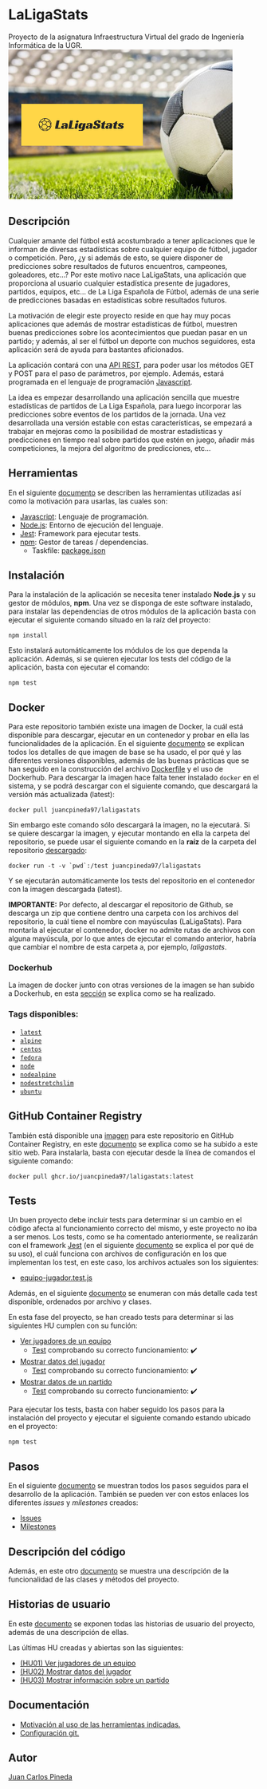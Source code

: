 # LaLigaStats
Proyecto de la asignatura Infraestructura Virtual del grado de Ingeniería Informática de la UGR.
![Logo LaLiga](./docs/img/logo_readme.png)

## Descripción
Cualquier amante del fútbol está acostumbrado a tener aplicaciones que le informan de diversas estadísticas sobre cualquier equipo de fútbol, jugador o competición. Pero, ¿y si además de esto, se quiere disponer de predicciones sobre resultados de futuros encuentros, campeones, goleadores, etc...? Por este motivo nace LaLigaStats, una aplicación que proporciona al usuario cualquier estadística presente de jugadores, partidos, equipos, etc... de La Liga Española de Fútbol, además de una serie de predicciones basadas en estadísticas sobre resultados futuros.

La motivación de elegir este proyecto reside en que hay muy pocas aplicaciones que además de mostrar estadísticas de fútbol, muestren buenas predicciones sobre los acontecimientos que puedan pasar en un partido; y además, al ser el fútbol un deporte con muchos seguidores, esta aplicación será de ayuda para bastantes aficionados.

La aplicación contará con una [API REST](https://www.idento.es/blog/desarrollo-web/que-es-una-api-rest/), para poder usar los métodos GET y POST para el paso de parámetros, por ejemplo. Además, estará programada en el lenguaje de programación [Javascript](https://www.javascript.com/).

La idea es empezar desarrollando una aplicación sencilla que muestre estadísticas de partidos de La Liga Española, para luego incorporar las predicciones sobre eventos de los partidos de la jornada. Una vez desarrollada una versión estable con estas características, se empezará a trabajar en mejoras como la posibilidad de mostrar estadísticas y predicciones en tiempo real sobre partidos que estén en juego, añadir más competiciones, la mejora del algoritmo de predicciones, etc...

## Herramientas
En el siguiente [documento](./docs/motivacion_herramientas.md) se describen las herramientas utilizadas así como la motivación para usarlas, las cuales son:

- [Javascript](https://github.com/juancpineda97/LaLigaStats/blob/main/docs/motivacion_herramientas.md#lenguaje-de-programaci%C3%B3n-javascript): Lenguaje de programación.
- [Node.js](https://github.com/juancpineda97/LaLigaStats/blob/main/docs/motivacion_herramientas.md#entorno-de-ejecuci%C3%B3n-nodejs): Entorno de ejecución del lenguaje.
- [Jest](https://github.com/juancpineda97/LaLigaStats/blob/main/docs/motivacion_herramientas.md#framework-test-jest): Framework para ejecutar tests.
- [npm](https://github.com/juancpineda97/LaLigaStats/blob/main/docs/motivacion_herramientas.md#gestor-de-tareas--dependencias-npm): Gestor de tareas / dependencias.
  - Taskfile: [package.json](https://github.com/juancpineda97/LaLigaStats/blob/main/package.json)

## Instalación
Para la instalación de la aplicación se necesita tener instalado **Node.js** y su gestor de módulos, **npm**. Una vez se disponga de este software instalado, para instalar las dependencias de otros módulos de la aplicación basta con ejecutar el siguiente comando situado en la raíz del proyecto:
~~~
npm install
~~~
Esto instalará automáticamente los módulos de los que dependa la aplicación. Además, si se quieren ejecutar los tests del código de la aplicación, basta con ejecutar el comando:
~~~
npm test
~~~

## Docker
Para este repositorio también existe una imagen de Docker, la cuál está disponible para descargar, ejecutar en un contenedor y probar en ella las funcionalidades de la aplicación. En el siguiente [documento](docs/documentacion_docker.md) se explican todos los detalles de que imagen de base se ha usado, el por qué y las diferentes versiones disponibles, además de las buenas prácticas que se han seguido en la construcción del archivo [Dockerfile](Dockerfile) y el uso de Dockerhub. Para descargar la imagen hace falta tener instalado `docker` en el sistema, y se podrá descargar con el siguiente comando, que descargará la versión más actualizada (latest):
~~~
docker pull juancpineda97/laligastats
~~~
Sin embargo este comando sólo descargará la imagen, no la ejecutará. Si se quiere descargar la imagen, y ejecutar montando en ella la carpeta del repositorio, se puede usar el siguiente comando en la **raíz** de la carpeta del repositorio [descargado](https://github.com/juancpineda97/LaLigaStats/archive/main.zip):
~~~
docker run -t -v `pwd`:/test juancpineda97/laligastats
~~~
Y se ejecutarán automáticamente los tests del repositorio en el contenedor con la imagen descargada (latest).

**IMPORTANTE:** Por defecto, al descargar el repositorio de Github, se descarga un zip que contiene dentro una carpeta con los archivos del repositorio, la cuál tiene el nombre con mayúsculas (LaLigaStats). Para montarla al ejecutar el contenedor, docker no admite rutas de archivos con alguna mayúscula, por lo que antes de ejecutar el comando anterior, habría que cambiar el nombre de esta carpeta a, por ejemplo, *laligastats*.

### Dockerhub
La imagen de docker junto con otras versiones de la imagen se han subido a Dockerhub, en esta [sección](https://github.com/juancpineda97/LaLigaStats/blob/main/docs/documentacion_docker.md#dockerhub) se explica como se ha realizado.

### Tags disponibles:
- [`latest`](https://hub.docker.com/layers/juancpineda97/laligastats/latest/images/sha256-74e37d84e4ea78b02c6c53dacccc7012ad84c31c86382fc1f94cadd7f49fcfc1?context=explore)
- [`alpine`](https://hub.docker.com/layers/juancpineda97/laligastats/alpine/images/sha256-b047f51521e37c24d686040428eace080cd2cbb2540be299382a15665dbc4c2c?context=repo)
- [`centos`](https://hub.docker.com/layers/juancpineda97/laligastats/centos/images/sha256-1f815fad1f14e3f14d7a544813592e41a26b7b2aeac6c0f4066516b0b6801575?context=repo)
- [`fedora`](https://hub.docker.com/layers/juancpineda97/laligastats/fedora/images/sha256-1f72718a1d789299835d1dbcc421695f1c0be86bf195df605c5d9bf5a8520530?context=repo)
- [`node`](https://hub.docker.com/layers/juancpineda97/laligastats/node/images/sha256-a74ae872a2465d955674a6fc882b2f30fbc340ddf88faadf586ff88dfcf91c3b?context=repo)
- [`nodealpine`](https://hub.docker.com/layers/juancpineda97/laligastats/nodealpine/images/sha256-00e1c2bf56390d05e1054a7dd7ac64fc4d0dd56e5da11aae899cc1b8dc0e7a54?context=repo)
- [`nodestretchslim`](https://hub.docker.com/layers/juancpineda97/laligastats/nodestretchslim/images/sha256-00e27f9d6ab11e70ba4d66d3f3dccd642181fa4f8b09e0bf49995f39487a4463?context=repo)
- [`ubuntu`](https://hub.docker.com/layers/juancpineda97/laligastats/ubuntu/images/sha256-c52272f7b13931447c730c5cdddbc7613810bb7bbc7dfead059993bd6b090efb?context=repo)

## GitHub Container Registry
También está disponible una [imagen](https://github.com/users/juancpineda97/packages/container/package/laligastats) para este repositorio en GitHub Container Registry, en este [documento](docs/documentacion_github_container.md) se explica como se ha subido a este sitio web. Para instalarla, basta con ejecutar desde la línea de comandos el siguiente comando:
~~~
docker pull ghcr.io/juancpineda97/laligastats:latest
~~~

## Tests
Un buen proyecto debe incluir tests para determinar si un cambio en el código afecta al funcionamiento correcto del mismo, y este proyecto no iba a ser menos. Los tests, como se ha comentado anteriormente, se realizarán con el framework [Jest](https://jestjs.io/) (en el siguiente [documento](./docs/motivacion_herramientas.md) se explica el por qué de su uso), el cuál funciona con archivos de configuración en los que implementan los test, en este caso, los archivos actuales son los siguientes:
- [equipo-jugador.test.js](test/equipo-jugador.test.js)

Además, en el siguiente [documento](docs/test.md) se enumeran con más detalle cada test disponible, ordenados por archivo y clases.

En esta fase del proyecto, se han creado tests para determinar si las siguientes HU cumplen con su función:

- [Ver jugadores de un equipo](https://github.com/juancpineda97/LaLigaStats/issues/4)
  - [Test](https://github.com/juancpineda97/LaLigaStats/blob/main/docs/test.md#mostrar-al-usuario-los-jugadores-de-un-equipo) comprobando su correcto funcionamiento: :heavy_check_mark:
- [Mostrar datos del jugador](https://github.com/juancpineda97/LaLigaStats/issues/5)
  - [Test](https://github.com/juancpineda97/LaLigaStats/blob/main/docs/test.md#mostrar-al-usuario-los-datos-de-un-jugador) comprobando su correcto funcionamiento: :heavy_check_mark:
- [Mostrar datos de un partido](https://github.com/juancpineda97/LaLigaStats/issues/40)
  - [Test](https://github.com/juancpineda97/LaLigaStats/blob/main/docs/test.md#mostrar-al-usuario-los-datos-de-un-partido) comprobando su correcto funcionamiento: :heavy_check_mark:

Para ejecutar los tests, basta con haber seguido los pasos para la instalación del proyecto y ejecutar el siguiente comando estando ubicado en el proyecto:
~~~
npm test
~~~


## Pasos
En el siguiente [documento](docs/pasos.md) se muestran todos los pasos seguidos para el desarrollo de la aplicación.
También se pueden ver con estos enlaces los diferentes *issues* y *milestones* creados:
- [Issues](https://github.com/juancpineda97/LaLigaStats/issues)
- [Milestones](https://github.com/juancpineda97/LaLigaStats/milestones)

## Descripción del código
Además, en este otro [documento](docs/descripcion_clases.md) se muestra una descripción de la funcionalidad de las clases y métodos del proyecto.

## Historias de usuario
En este [documento](docs/historias_usuario.md) se exponen todas las historias de usuario del proyecto, además de una descripción de ellas.

Las últimas HU creadas y abiertas son las siguientes:

- [(HU01) Ver jugadores de un equipo](https://github.com/juancpineda97/LaLigaStats/issues/4)
- [(HU02) Mostrar datos del jugador](https://github.com/juancpineda97/LaLigaStats/issues/5)
- [(HU03) Mostrar información sobre un partido](https://github.com/juancpineda97/LaLigaStats/issues/40)

## Documentación
- [Motivación al uso de las herramientas indicadas.](./docs/motivacion_herramientas.md)
- [Configuración git.](./docs/configuracion_git.md)

## Autor
[Juan Carlos Pineda](https://github.com/juancpineda97)
